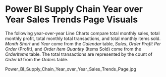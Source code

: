 # Power BI Supply Chain Year over Year Sales Trends Page Visuals

The following year-over-year Line Charts compare total monthly sales, total monthly profit, total monthly total transactions, and total monthly items sold. *Month Short* and *Year* come from the *Calendar* table, *Sales*,  *Order Profit Per Order* (Profit), and *Order Item Quantity* (Items Sold) come from the *OrderItems* table. The total transactions are represented by the count of *Order Id* from the *Orders* table.

Power_BI_Supply_Chain_Year_over_Year_Sales_Trends_Page.jpg
